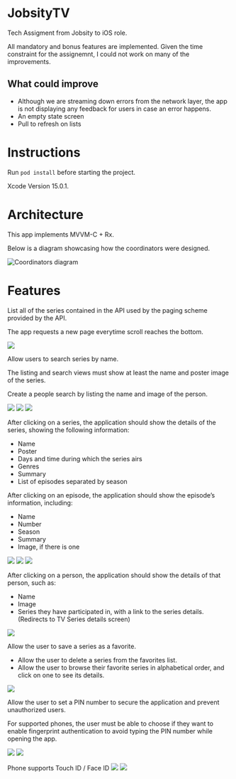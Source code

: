 
# JobsityTV

Tech Assigment from Jobsity to iOS role.

All mandatory and bonus features are implemented.
Given the time constraint for the assignemnt, I could not work on many of the improvements.

## What could improve
- Although we are streaming down errors from the network layer, the app is not displaying any feedback for users in case an error happens.
- An empty state screen
- Pull to refresh on lists

# Instructions

Run ```pod install``` before starting the project.

Xcode Version 15.0.1.

# Architecture

This app implements MVVM-C + Rx.

Below is a diagram showcasing how the coordinators were designed.

![Coordinators diagram](https://github.com/JamysonFreirejf/JobsityTV/blob/main/Screenshots/MVVMC.png?raw=true)

# Features

List all of the series contained in the API used by the paging scheme provided by the
API.

The app requests a new page everytime scroll reaches the bottom.

![](https://github.com/JamysonFreirejf/JobsityTV/blob/main/Screenshots/Screenshot%202024-03-03%20at%2020.46.24.png?raw=true)

Allow users to search series by name.

The listing and search views must show at least the name and poster image of the
series.

Create a people search by listing the name and image of the person.

![](https://github.com/JamysonFreirejf/JobsityTV/blob/main/Screenshots/Screenshot%202024-03-03%20at%2020.48.45.png?raw=true)
![](https://github.com/JamysonFreirejf/JobsityTV/blob/main/Screenshots/Screenshot%202024-03-03%20at%2020.50.14.png?raw=true)
![](https://github.com/JamysonFreirejf/JobsityTV/blob/main/Screenshots/Screenshot%202024-03-03%20at%2020.50.59.png?raw=true)

After clicking on a series, the application should show the details of the series, showing
the following information:
- Name
- Poster
- Days and time during which the series airs
- Genres
- Summary
- List of episodes separated by season

After clicking on an episode, the application should show the episode’s information,
including:
- Name
- Number
- Season
- Summary
- Image, if there is one

![](https://github.com/JamysonFreirejf/JobsityTV/blob/main/Screenshots/Screenshot%202024-03-03%20at%2020.48.54.png?raw=true)
![](https://github.com/JamysonFreirejf/JobsityTV/blob/main/Screenshots/Screenshot%202024-03-03%20at%2020.49.07.png?raw=true)
![](https://github.com/JamysonFreirejf/JobsityTV/blob/main/Screenshots/Screenshot%202024-03-03%20at%2020.49.20.png?raw=true)

After clicking on a person, the application should show the details of that person, such
as:
- Name
- Image
- Series they have participated in, with a link to the series details. (Redirects to TV Series details screen)

![](https://github.com/JamysonFreirejf/JobsityTV/blob/main/Screenshots/Screenshot%202024-03-03%20at%2020.51.07.png?raw=true)

Allow the user to save a series as a favorite.
- Allow the user to delete a series from the favorites list.
- Allow the user to browse their favorite series in alphabetical order, and click on one to
see its details.

![](https://github.com/JamysonFreirejf/JobsityTV/blob/main/Screenshots/Screenshot%202024-03-03%20at%2020.49.34.png?raw=true)

Allow the user to set a PIN number to secure the application and prevent unauthorized
users.

For supported phones, the user must be able to choose if they want to enable fingerprint
authentication to avoid typing the PIN number while opening the app.

![](https://github.com/JamysonFreirejf/JobsityTV/blob/main/Screenshots/Screenshot%202024-03-03%20at%2020.49.55.png?raw=true)
![](https://github.com/JamysonFreirejf/JobsityTV/blob/main/Screenshots/Screenshot%202024-03-03%20at%2020.51.58.png?raw=true)

Phone supports Touch ID / Face ID
![](https://github.com/JamysonFreirejf/JobsityTV/blob/main/Screenshots/Screenshot%202024-03-03%20at%2021.32.05.jpeg?raw=true)
![](https://github.com/JamysonFreirejf/JobsityTV/blob/main/Screenshots/Screenshot%202024-03-03%20at%2021.32.31.jpeg?raw=true)
